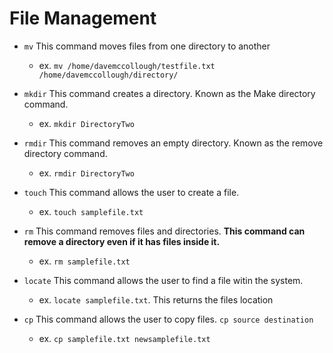 # File Management

- `mv`      This command moves files from one directory to another 
    - ex. `mv /home/davemccollough/testfile.txt /home/davemccollough/directory/`

- `mkdir`   This command creates a directory.  Known as the Make directory command.  
    - ex. `mkdir DirectoryTwo`

- `rmdir`   This command removes an empty directory.  Known as the remove directory command.  
    - ex. `rmdir DirectoryTwo`

- `touch`   This command allows the user to create a file.  
    - ex. `touch samplefile.txt`

- `rm`      This command removes files and directories.  **This command can remove a directory even if it has files inside it.**
    - ex. `rm samplefile.txt`

- `locate`  This command allows the user to find a file witin the system.  
    - ex. `locate samplefile.txt`.  This returns the files location

- `cp`      This command allows the user to copy files.  `cp source destination`
    - ex. `cp samplefile.txt newsamplefile.txt`